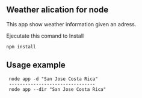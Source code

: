 ## Weather alication for node

This app show weather information given an adress.

Ejecutate this comand to Install

```npm install```

## Usage example

```
 node app -d "San Jose Costa Rica"
 --------------------------------
 node app --dir "San Jose Costa Rica"
```